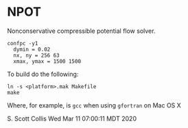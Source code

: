 # NPOT 

Nonconservative compressible potential flow solver.

    confpc -y1
      dymin = 0.02
      nx, ny = 256 63
      xmax, ymax = 1500 1500

To build do the following:

    ln -s <platform>.mak Makefile
    make

Where, for example, <platform> is `gcc` when using `gfortran` on Mac OS X

S. Scott Collis
Wed Mar 11 07:00:11 MDT 2020
